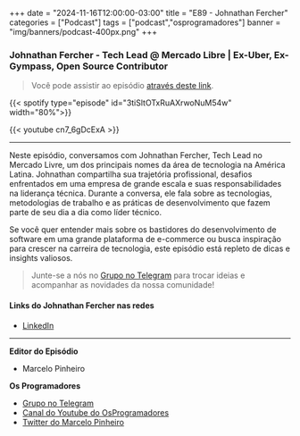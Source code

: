+++
date = "2024-11-16T12:00:00-03:00"
title = "E89 - Johnathan Fercher"
categories = ["Podcast"]
tags = ["podcast","osprogramadores"]
banner = "img/banners/podcast-400px.png"
+++

### Johnathan Fercher - Tech Lead @ Mercado Libre | Ex-Uber, Ex-Gympass, Open Source Contributor
> Você pode assistir ao episódio [através deste link](https://www.youtube.com/watch?v=cn7_6gDcExA).


{{< spotify type="episode" id="3tiSltOTxRuAXrwoNuM54w" width="80%">}}

{{< youtube cn7_6gDcExA >}}

___

Neste episódio, conversamos com Johnathan Fercher, Tech Lead no Mercado Livre, um dos principais nomes da área de
tecnologia na América Latina. Johnathan compartilha sua trajetória profissional, desafios enfrentados em uma empresa
de grande escala e suas responsabilidades na liderança técnica.
Durante a conversa, ele fala sobre as tecnologias, metodologias de trabalho e as práticas de desenvolvimento que
fazem parte de seu dia a dia como líder técnico.

Se você quer entender mais sobre os bastidores do desenvolvimento de software em uma grande plataforma de
e-commerce ou busca inspiração para crescer na carreira de tecnologia, este episódio está repleto de dicas e insights
valiosos.

> Junte-se a nós no [Grupo no Telegram](https://t.me/osprogramadores) para trocar ideias e acompanhar as novidades da nossa comunidade!

#### Links do Johnathan Fercher nas redes

* [LinkedIn](https://www.linkedin.com/in/johnathan-fercher/)

___


**Editor do Episódio**

- Marcelo Pinheiro

**Os Programadores**

- [Grupo no Telegram](https://t.me/osprogramadores)
- [Canal do Youtube do OsProgramadores](https://www.youtube.com/channel/UCt_YNYGl6K5yNXlXEQDdwWg?view_as=subscriber)
- [Twitter do Marcelo Pinheiro](https://twitter.com/mpinheir)
